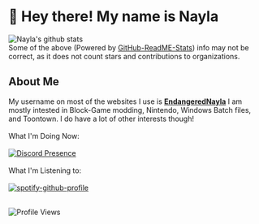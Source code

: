 # 👋 Hey there! My name is Nayla<br/>
![Nayla's github stats](https://github-readme-stats-yodaluca23.vercel.app/api?username=yodaluca23&theme=tokyonight&show_icons=true)<br/>
Some of the above (Powered by [GitHub-ReadME-Stats](https://github.com/anuraghazra/github-readme-stats)) info may not be correct, as it does not count stars and contributions to organizations.<br/>

## About Me
My username on most of the websites I use is [**EndangeredNayla**](https://github.com/EndangeredNayla) I am mostly intested in Block-Game modding, Nintendo, Windows Batch files, and Toontown. I do have a lot of other interests though!<br/>
<br/>
What I'm Doing Now:<br/><br/>
[![Discord Presence](https://lanyard.cnrad.dev/api/1009059379003265134?hideStatus=true&hideDiscrim=true&hideBadges=true&idleMessage=Guess%20Im%20Not%20On%20My%20PC%20Right%20Now%2E%2E%2E)](https://github.com/cnrad/lanyard-profile-readme)<br/><br/>
What I'm Listening to:<br/><br/>
[![spotify-github-profile](https://spotify-github-profile.vercel.app/api/view?uid=n2iibapx3aa8l7told7k35bp8&cover_image=true&theme=natemoo-re&show_offline=true&background_color=979595&interchange=true&bar_color=ff94f1&bar_color_cover=false)](https://spotify-github-profile.vercel.app/api/view?uid=n2iibapx3aa8l7told7k35bp8&redirect=true)<br/><br/>

![Profile Views](https://komarev.com/ghpvc/?username=EndangeredNayla&color=grey)
